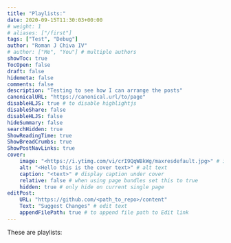 ```yaml
---
title: "Playlists:"
date: 2020-09-15T11:30:03+00:00
# weight: 1
# aliases: ["/first"]
tags: ["Test", "Debug"]
author: "Roman J Chiva IV"
# author: ["Me", "You"] # multiple authors
showToc: true
TocOpen: false
draft: false
hidemeta: false
comments: false
description: "Testing to see how I can arrange the posts"
canonicalURL: "https://canonical.url/to/page"
disableHLJS: true # to disable highlightjs
disableShare: false
disableHLJS: false
hideSummary: false
searchHidden: true
ShowReadingTime: true
ShowBreadCrumbs: true
ShowPostNavLinks: true
cover:
    image: "<https://i.ytimg.com/vi/crI9QqWBkWg/maxresdefault.jpg>" # image path/url
    alt: "<Hello this is the cover text>" # alt text
    caption: "<text>" # display caption under cover
    relative: false # when using page bundles set this to true
    hidden: true # only hide on current single page
editPost:
    URL: "https://github.com/<path_to_repo>/content"
    Text: "Suggest Changes" # edit text
    appendFilePath: true # to append file path to Edit link
---
```

These are playlists: